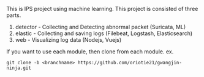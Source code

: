 This is IPS project using machine learning.
This project is consisted of three parts.

1. detector - Collecting and Detecting abnormal packet (Suricata, ML)
2. elastic - Collecting and saving logs (Filebeat, Logstash, Elasticsearch)
3. web - Visualizing log data (Nodejs, Vuejs)

If you want to use each module, then clone from each module.
ex.
```
git clone -b <branchname> https://github.com/oriotie21/gwangjin-ninja.git
```
